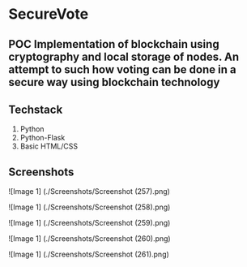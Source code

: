 # SecureVote

## POC Implementation of blockchain using cryptography and local storage of nodes. An attempt to such how voting can be done in a secure way using blockchain technology

## Techstack

1. Python
2. Python-Flask
3. Basic HTML/CSS

## Screenshots

![Image 1] (./Screenshots/Screenshot (257).png)

![Image 1] (./Screenshots/Screenshot (258).png)

![Image 1] (./Screenshots/Screenshot (259).png)

![Image 1] (./Screenshots/Screenshot (260).png)

![Image 1] (./Screenshots/Screenshot (261).png)







